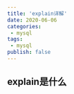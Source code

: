 ```yaml
---
title: 'explain详解'
date: 2020-06-06
categories:
 - mysql
tags:
 - mysql
publish: false
---
```


## explain是什么
